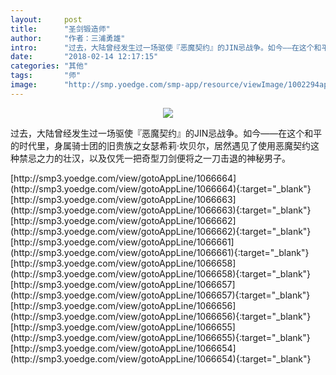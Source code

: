 ```yaml
---
layout:     post
title:      "圣剑锻造师"
author:     "作者：三浦勇雄"
intro:      "过去，大陆曾经发生过一场驱使『恶魔契约』的JIN忌战争。如今――在这个和平的时代里，身属骑士团的旧贵族之女瑟希莉·坎贝尔，居然遇见了使用恶魔契约这种禁忌之力的壮汉，以及仅凭一把奇型刀剑便将之一刀击退的神秘男子。"
date:       "2018-02-14 12:17:15"
categories: "其他"
tags:       "师"
image:      "http://smp.yoedge.com/smp-app/resource/viewImage/1002294appline.png"
---
```

<div style="text-align: center">
<p><img src="http://smp.yoedge.com/smp-app/resource/viewImage/1002294appline.png"/></p>
</div>
<p class="post-meta">
<span>过去，大陆曾经发生过一场驱使『恶魔契约』的JIN忌战争。如今――在这个和平的时代里，身属骑士团的旧贵族之女瑟希莉·坎贝尔，居然遇见了使用恶魔契约这种禁忌之力的壮汉，以及仅凭一把奇型刀剑便将之一刀击退的神秘男子。</span>
</p>
[http://smp3.yoedge.com/view/gotoAppLine/1066664](http://smp3.yoedge.com/view/gotoAppLine/1066664){:target="_blank"}
[http://smp3.yoedge.com/view/gotoAppLine/1066663](http://smp3.yoedge.com/view/gotoAppLine/1066663){:target="_blank"}
[http://smp3.yoedge.com/view/gotoAppLine/1066662](http://smp3.yoedge.com/view/gotoAppLine/1066662){:target="_blank"}
[http://smp3.yoedge.com/view/gotoAppLine/1066661](http://smp3.yoedge.com/view/gotoAppLine/1066661){:target="_blank"}
[http://smp3.yoedge.com/view/gotoAppLine/1066658](http://smp3.yoedge.com/view/gotoAppLine/1066658){:target="_blank"}
[http://smp3.yoedge.com/view/gotoAppLine/1066657](http://smp3.yoedge.com/view/gotoAppLine/1066657){:target="_blank"}
[http://smp3.yoedge.com/view/gotoAppLine/1066656](http://smp3.yoedge.com/view/gotoAppLine/1066656){:target="_blank"}
[http://smp3.yoedge.com/view/gotoAppLine/1066655](http://smp3.yoedge.com/view/gotoAppLine/1066655){:target="_blank"}
[http://smp3.yoedge.com/view/gotoAppLine/1066654](http://smp3.yoedge.com/view/gotoAppLine/1066654){:target="_blank"}


